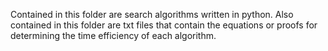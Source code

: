 Contained in this folder are search algorithms written in python. Also contained in this folder are txt files that contain the equations or proofs for determining the time efficiency of each algorithm. 